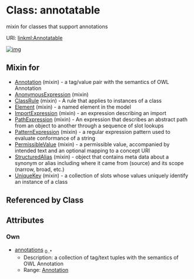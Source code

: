 
# Class: annotatable


mixin for classes that support annotations

URI: [linkml:Annotatable](https://w3id.org/linkml/Annotatable)


[![img](https://yuml.me/diagram/nofunky;dir:TB/class/[Annotation],[Annotation]<annotations%200..*-++[Annotatable],[UniqueKey]uses%20-.->[Annotatable],[StructuredAlias]uses%20-.->[Annotatable],[PermissibleValue]uses%20-.->[Annotatable],[PatternExpression]uses%20-.->[Annotatable],[PathExpression]uses%20-.->[Annotatable],[ImportExpression]uses%20-.->[Annotatable],[Element]uses%20-.->[Annotatable],[ClassRule]uses%20-.->[Annotatable],[AnonymousExpression]uses%20-.->[Annotatable],[Annotation]uses%20-.->[Annotatable],[UniqueKey],[StructuredAlias],[PermissibleValue],[PatternExpression],[PathExpression],[ImportExpression],[Element],[ClassRule],[AnonymousExpression])](https://yuml.me/diagram/nofunky;dir:TB/class/[Annotation],[Annotation]<annotations%200..*-++[Annotatable],[UniqueKey]uses%20-.->[Annotatable],[StructuredAlias]uses%20-.->[Annotatable],[PermissibleValue]uses%20-.->[Annotatable],[PatternExpression]uses%20-.->[Annotatable],[PathExpression]uses%20-.->[Annotatable],[ImportExpression]uses%20-.->[Annotatable],[Element]uses%20-.->[Annotatable],[ClassRule]uses%20-.->[Annotatable],[AnonymousExpression]uses%20-.->[Annotatable],[Annotation]uses%20-.->[Annotatable],[UniqueKey],[StructuredAlias],[PermissibleValue],[PatternExpression],[PathExpression],[ImportExpression],[Element],[ClassRule],[AnonymousExpression])

## Mixin for

 * [Annotation](Annotation.md) (mixin)  - a tag/value pair with the semantics of OWL Annotation
 * [AnonymousExpression](AnonymousExpression.md) (mixin) 
 * [ClassRule](ClassRule.md) (mixin)  - A rule that applies to instances of a class
 * [Element](Element.md) (mixin)  - a named element in the model
 * [ImportExpression](ImportExpression.md) (mixin)  - an expression describing an import
 * [PathExpression](PathExpression.md) (mixin)  - An expression that describes an abstract path from an object to another through a sequence of slot lookups
 * [PatternExpression](PatternExpression.md) (mixin)  - a regular expression pattern used to evaluate conformance of a string
 * [PermissibleValue](PermissibleValue.md) (mixin)  - a permissible value, accompanied by intended text and an optional mapping to a concept URI
 * [StructuredAlias](StructuredAlias.md) (mixin)  - object that contains meta data about a synonym or alias including where it came from (source) and its scope (narrow, broad, etc.)
 * [UniqueKey](UniqueKey.md) (mixin)  - a collection of slots whose values uniquely identify an instance of a class

## Referenced by Class


## Attributes


### Own

 * [annotations](annotations.md)  <sub>0..\*</sub>
     * Description: a collection of tag/text tuples with the semantics of OWL Annotation
     * Range: [Annotation](Annotation.md)
